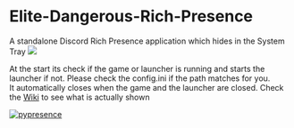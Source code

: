 # Elite-Dangerous-Rich-Presence
A standalone Discord Rich Presence application which hides in the System Tray
![](https://raw.githubusercontent.com/wiki/Lasa2/Elite-Dangerous-Rich-Presence/images/Rich-Presence.jpg)

At the start its check if the game or launcher is running and starts the launcher if not. Please check the config.ini if the path matches for you.  
It automatically closes when the game and the launcher are closed.
Check the [Wiki](https://github.com/Lasa2/Elite-Dangerous-Rich-Presence/wiki) to see what is actually shown

[![pypresence](https://img.shields.io/badge/using-pypresence-00bb88.svg?style=for-the-badge&logo=discord&logoWidth=20)](https://github.com/qwertyquerty/pypresence)
